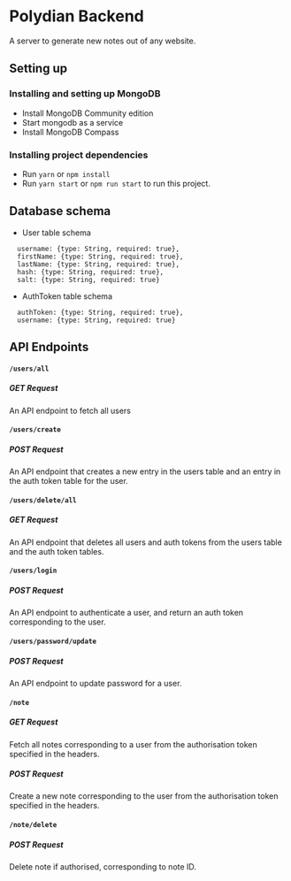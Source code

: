 # Polydian Backend
A server to generate new notes out of any website.

## Setting up

### Installing and setting up MongoDB
- Install MongoDB Community edition
- Start mongodb as a service
- Install MongoDB Compass

### Installing project dependencies
- Run ```yarn``` or ```npm install```
- Run ```yarn start``` or ```npm run start``` to run this project.

## Database schema

- User table schema
```
  username: {type: String, required: true},
  firstName: {type: String, required: true},
  lastName: {type: String, required: true},
  hash: {type: String, required: true},
  salt: {type: String, required: true}
```
- AuthToken table schema
```
  authToken: {type: String, required: true},
  username: {type: String, required: true}
```

## API Endpoints

#### ```/users/all```

##### GET Request
An API endpoint to fetch all users

#### ```/users/create```

##### POST Request
An API endpoint that creates a new entry in the users table and an entry in the auth token table for the user.

#### ```/users/delete/all```

##### GET Request
An API endpoint that deletes all users and auth tokens from the users table and the auth token tables.

#### ```/users/login```

##### POST Request
An API endpoint to authenticate a user, and return an auth token corresponding to the user.

#### ```/users/password/update```

##### POST Request
An API endpoint to update password for a user.

#### ```/note```

##### GET Request
Fetch all notes corresponding to a user from the authorisation token specified in the headers.

##### POST Request
Create a new note corresponding to the user from the authorisation token specified in the headers.

#### ```/note/delete```

##### POST Request
Delete note if authorised, corresponding to note ID.